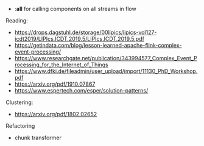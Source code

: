 - :__all__ for calling components on all streams in flow

Reading:
- https://drops.dagstuhl.de/storage/00lipics/lipics-vol127-icdt2019/LIPIcs.ICDT.2019.5/LIPIcs.ICDT.2019.5.pdf
- https://getindata.com/blog/lesson-learned-apache-flink-complex-event-processing/
- https://www.researchgate.net/publication/343994577_Complex_Event_Processing_for_the_Internet_of_Things
- https://www.dfki.de/fileadmin/user_upload/import/11130_PhD_Workshop.pdf
- https://arxiv.org/pdf/1910.07867
- https://www.espertech.com/esper/solution-patterns/

Clustering:
- https://arxiv.org/pdf/1802.02652


Refactoring
- chunk transformer
